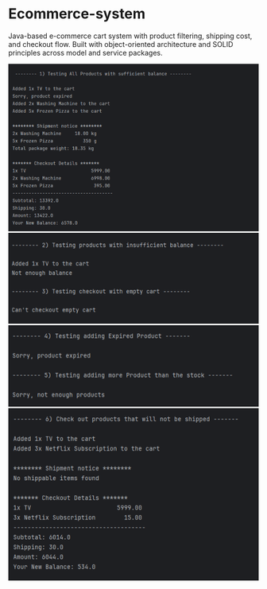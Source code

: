 # Ecommerce-system
Java-based e-commerce cart system with product filtering, shipping cost, and checkout flow. Built with object-oriented architecture and SOLID principles across model and service packages.

![Screenshot1](https://github.com/Seif-eldeen-hassan/Ecommerce-system/blob/main/Screenshots/Screenshot%202025-07-08%20221621.png?raw=true)
![Screenshot2](https://github.com/Seif-eldeen-hassan/Ecommerce-system/blob/main/Screenshots/Screenshot%202025-07-08%20222959.png?raw=true)
![Screenshot3](https://github.com/Seif-eldeen-hassan/Ecommerce-system/blob/main/Screenshots/Screenshot%202025-07-08%20223008.png?raw=true)
![Screenshot4](https://github.com/Seif-eldeen-hassan/Ecommerce-system/blob/main/Screenshots/Screenshot%202025-07-08%20223012.png?raw=true)
